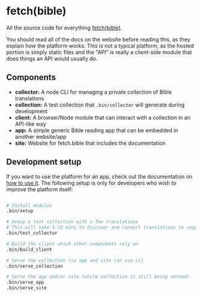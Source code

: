 # fetch(bible)

All the source code for everything [fetch(bible)](https://fetch.bible).

You should read all of the docs on the website before reading this, as they explain how the platform works. This is not a typical platform, as the hosted portion is simply static files and the "API" is really a client-side module that does things an API would usually do.


## Components

 * __collector:__ A node CLI for managing a private collection of Bible translations
 * __collection:__ A test collection that `.bin/collector` will generate during development
 * __client:__ A browser/Node module that can interact with a collection in an API-like way
 * __app:__ A simple generic Bible reading app that can be embedded in another website/app
 * __site:__ Website for fetch.bible that includes the documentation


## Development setup

If you want to use the platform for an app, check out the documentation on [how to use it](https://fetch.bible/access/). The following setup is only for developers who wish to improve the platform itself:

```bash

# Install modules
.bin/setup

# Setup a test collection with a few translations
# This will take 5-10 mins to discover and convert translations to required formats
.bin/test_collector

# Build the client which other components rely on
.bin/build_client

# Serve the collection (so app and site can use it)
.bin/serve_collection

# Serve the app and/or site (while collection is still being served)
.bin/serve_app
.bin/serve_site
```
